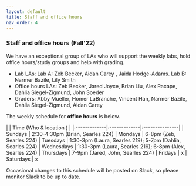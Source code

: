 ```yaml
---
layout: default 
title: Staff and office hours 
nav_order: 4
---
```



### Staff and office hours   (Fall'22)



We have an exceptional group of LAs who will support the weekly labs, hold office hours/study groups and help with grading.  
 
- Lab LAs: Lab A: Zeb Becker, Aidan Carey , Jaida Hodge-Adams. Lab B: Narmer Bazile, Lily Smith 
- Office hours LAs: Zeb Becker,  Jared Joyce,  Brian Liu, Alex Racape, Dahlia Siegel-Zigmund,  John Soeder
- Graders: Abby Mueller, Homer LaBranche, Vincent Han,  Narmer Bazile, Dahlia Siegel-Zigmund, Aidan Carey


The weekly schedule for **office hours**  is below. 


|              |   Time  (Who & location )  |
|:-------------|:-------------|:---------------|
| Sundays      |  2:30-4:30pm (Brian, Searles 224) 
| Mondays      |  6-8pm (Zeb, Searles 224) 
| Tuesdays     |  1:30-3pm (Laura, Searles 219); 5-7pm (Dahlia, Searles 224)
| Wednesdays   |  1:30-3pm (Laura, Searles 219); 6-8pm (Alex, Searles 224) 
| Thursdays    |  7-9pm (Jared, John, Searles 224)
| Fridays      |  x
| Saturdays    |  x


Occasional changes to this schedule  will be posted on Slack, so please monitor Slack to be up to date. 
